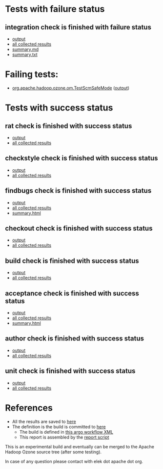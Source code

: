 # Tests with failure status

## integration check is finished with failure status

   * [output](https://raw.githubusercontent.com/elek/ozone-ci-03/master/pr/pr-hdds-2364-master-5cg48/integration/output.log)
   * [all collected results](https://github.com/elek/ozone-ci-03/tree/master/pr/pr-hdds-2364-master-5cg48/integration)
   * [summary.md](https://github.com/elek/ozone-ci-03/tree/master/pr/pr-hdds-2364-master-5cg48/integration/summary.md)
   * [summary.txt](https://github.com/elek/ozone-ci-03/tree/master/pr/pr-hdds-2364-master-5cg48/integration/summary.txt)

# Failing tests: 

 * [org.apache.hadoop.ozone.om.TestScmSafeMode](hadoop-ozone/integration-test/org.apache.hadoop.ozone.om.TestScmSafeMode.txt) ([output](hadoop-ozone/integration-test/org.apache.hadoop.ozone.om.TestScmSafeMode-output.txt))


# Tests with success status

## rat check is finished with success status

   * [output](https://raw.githubusercontent.com/elek/ozone-ci-03/master/pr/pr-hdds-2364-master-5cg48/rat/output.log)
   * [all collected results](https://github.com/elek/ozone-ci-03/tree/master/pr/pr-hdds-2364-master-5cg48/rat)


## checkstyle check is finished with success status

   * [output](https://raw.githubusercontent.com/elek/ozone-ci-03/master/pr/pr-hdds-2364-master-5cg48/checkstyle/output.log)
   * [all collected results](https://github.com/elek/ozone-ci-03/tree/master/pr/pr-hdds-2364-master-5cg48/checkstyle)


## findbugs check is finished with success status

   * [output](https://raw.githubusercontent.com/elek/ozone-ci-03/master/pr/pr-hdds-2364-master-5cg48/findbugs/output.log)
   * [all collected results](https://github.com/elek/ozone-ci-03/tree/master/pr/pr-hdds-2364-master-5cg48/findbugs)
   * [summary.html](https://elek.github.io/ozone-ci-03/pr/pr-hdds-2364-master-5cg48/findbugs/summary.html)


## checkout check is finished with success status

   * [output](https://raw.githubusercontent.com/elek/ozone-ci-03/master/pr/pr-hdds-2364-master-5cg48/checkout/output.log)
   * [all collected results](https://github.com/elek/ozone-ci-03/tree/master/pr/pr-hdds-2364-master-5cg48/checkout)


## build check is finished with success status

   * [output](https://raw.githubusercontent.com/elek/ozone-ci-03/master/pr/pr-hdds-2364-master-5cg48/build/output.log)
   * [all collected results](https://github.com/elek/ozone-ci-03/tree/master/pr/pr-hdds-2364-master-5cg48/build)


## acceptance check is finished with success status

   * [output](https://raw.githubusercontent.com/elek/ozone-ci-03/master/pr/pr-hdds-2364-master-5cg48/acceptance/output.log)
   * [all collected results](https://github.com/elek/ozone-ci-03/tree/master/pr/pr-hdds-2364-master-5cg48/acceptance)
   * [summary.html](https://elek.github.io/ozone-ci-03/pr/pr-hdds-2364-master-5cg48/acceptance/summary.html)


## author check is finished with success status

   * [output](https://raw.githubusercontent.com/elek/ozone-ci-03/master/pr/pr-hdds-2364-master-5cg48/author/output.log)
   * [all collected results](https://github.com/elek/ozone-ci-03/tree/master/pr/pr-hdds-2364-master-5cg48/author)


## unit check is finished with success status

   * [output](https://raw.githubusercontent.com/elek/ozone-ci-03/master/pr/pr-hdds-2364-master-5cg48/unit/output.log)
   * [all collected results](https://github.com/elek/ozone-ci-03/tree/master/pr/pr-hdds-2364-master-5cg48/unit)




# References

 * All the results are saved to [here](https://github.com/elek/ozone-ci-03/tree/master/pr/pr-hdds-2364-master-5cg48/)
 * The definition is the build is committed to [here](https://github.com/elek/argo-ozone)
    * The build is defined in [this argo workflow XML](https://github.com/elek/argo-ozone/blob/master/ozone-build.yaml)
    * This report is assembled by the [report script](https://github.com/elek/argo-ozone/blob/master/scripts/report.sh)

This is an experimental build and eventually can be merged to the Apache Hadoop Ozone source tree (after some testing).

In case of any question please contact with elek dot apache dot org.
